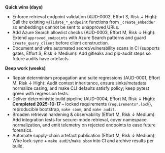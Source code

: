 **Quick wins (days)**

- Enforce retrieval endpoint validation (AUD-0002, Effort S, Risk ↓ High): Call the existing `validate_*_endpoint` functions from `_create_embedder` so embeddings cannot be sent to unapproved URLs.
- Add Azure Search allowlist checks (AUD-0003, Effort M, Risk ↓ High): Extend `approved_endpoints` with Azure Search patterns and guard `create_query_client` before client construction.
- Document and wire automated secret/vulnerability scans in CI (supports gates, Effort S, Risk ↓ Medium): Add gitleaks and pip-audit steps so future audits have artefacts.

**Deep work (weeks)**

- Repair determinism propagation and suite regressions (AUD-0001, Effort M, Risk ↓ High): Audit context inheritance, ensure sinks/metadata normalize casing, and make CLI defaults satisfy policy; keep pytest green with regression tests.
- Deliver deterministic build pipeline (AUD-0004, Effort M, Risk ↓ High): **Completed 2025-10-17** – locked requirements (`requirements*.lock`), reproducible bootstrap, `make sbom`, and `make audit`.
- Broaden retrieval hardening & observability (Effort M, Risk ↓ Medium): Add integration tests for secure-mode retrieval, cover namespace normalization, and emit telemetry on rejected endpoints to ease future forensics.
- Automate supply-chain artefact publication (Effort M, Risk ↓ Medium): Wire lock-sync + `make audit`/`make sbom` into CI and archive results per build.

